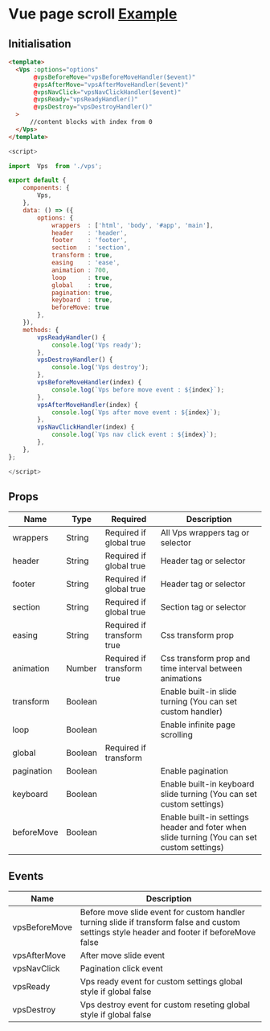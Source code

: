 # Vue page scroll [Example](https://lowrider-fn.github.io/vue-page-scroll/)

## Initialisation
```html
<template>
  <Vps :options="options"
       @vpsBeforeMove="vpsBeforeMoveHandler($event)"
       @vpsAfterMove="vpsAfterMoveHandler($event)"
       @vpsNavClick="vpsNavClickHandler($event)"
       @vpsReady="vpsReadyHandler()"
       @vpsDestroy="vpsDestroyHandler()"
  >
      //content blocks with index from 0
  </Vps>
</template>
```
```javascript
<script>

import  Vps  from './vps';

export default {
    components: {
        Vps,
    },
    data: () => ({
        options: {
            wrappers  : ['html', 'body', '#app', 'main'],
            header    : 'header',
            footer    : 'footer',
            section   : 'section',
            transform : true,
            easing    : 'ease',
            animation : 700,
            loop      : true,
            global    : true,
            pagination: true,
            keyboard  : true,
            beforeMove: true
        },
    }),
    methods: {
        vpsReadyHandler() {
            console.log('Vps ready');
        },
        vpsDestroyHandler() {
            console.log('Vps destroy');
        },
        vpsBeforeMoveHandler(index) {
            console.log(`Vps before move event : ${index}`);
        },
        vpsAfterMoveHandler(index) {
            console.log(`Vps after move event : ${index}`);
        },
        vpsNavClickHandler(index) {
            console.log(`Vps nav click event : ${index}`);
        },
    },
};

</script>
```
## Props
Name         | Type          | Required | Description
------------|--------------|----------|------------------------------------------------------------------------------------
wrappers | String | Required if global true | All Vps wrappers tag or selector
header | String | Required if global true | Header tag or selector
footer | String | Required if global true | Header tag or selector
section | String | Required if global true | Section tag or selector
easing | String | Required if transform true | Css transform prop
animation | Number | Required if transform true | Css transform prop and time interval between animations
transform | Boolean | | Enable built-in slide turning (You can set custom handler)
loop | Boolean | | Enable infinite page scrolling
global | Boolean | Required if transform || keyboard true | Enable built-in setter global style (You can set custom settings)
pagination | Boolean | | Enable pagination
keyboard | Boolean | | Enable built-in keyboard slide turning (You can set custom settings)
beforeMove | Boolean | | Enable built-in settings header and foter when slide turning (You can set custom settings)


## Events
Name         | Description
------------|----------------------------------------------------------------------------------------------
vpsBeforeMove | Before move slide event for custom handler turning slide if transform false and custom settings style header and footer if beforeMove false
vpsAfterMove | After move slide event
vpsNavClick | Pagination click event 
vpsReady | Vps ready event for custom settings global style if global false
vpsDestroy | Vps destroy event for custom reseting global style if global false
